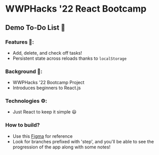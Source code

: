 # WWPHacks '22 React Bootcamp

## Demo To-Do List 📃

### Features 🤩:

- Add, delete, and check off tasks!
- Persistent state across reloads thanks to `localStorage`

### Background 🤔:

- WWPHacks '22 Bootcamp Project
- Introduces beginners to React.js

### Technologies ⚙️:

- Just React to keep it simple 😃

### How to build?

- Use this [Figma](https://www.figma.com/file/Tpo1tmOipyJ0ILMGYEvuiB/WWPHacks22-To-Do?node-id=0%3A1) for reference
- Look for branches prefixed with 'step', and you'll be able to see the progression of the app along with some notes!
